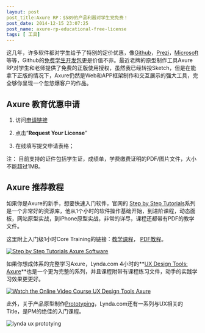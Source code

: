 ```yaml
---
layout: post
post_title:Axure RP：$589的产品利器对学生党免费！
post_date: 2014-12-15 23:07:25
post_name: axure-rp-educational-free-license
tags: [ 工具]
---
```


这几年，许多软件都对学生给予了特别的定价优惠，像[Github](https://education.github.com/)，[Prezi](http://prezi.com/pricing-8/edu/)，[Microsoft](http://products.office.com/en-us/student/office-in-education)等等，Github的[免费学生开发包](https://education.github.com/pack/)更是价值不菲。最近老牌的原型制作工具Axure RP对学生和老师提供了免费的正版使用授权，虽然我已经转投Sketch，但是在能拿下正版的情况下，Axure仍然是Web和APP框架制作和交互展示的强大工具，完全够你呈现一个忽悠爆客户的作品。

## Axure 教育优惠申请

1.  访问[申请链接](http://us6.campaign-archive2.com/?u=2491cf4a7299d18cd6b34c53d&amp;id=56fabb2321&amp;e=dde0e6327b)

2.  点击“**Request Your License**”

3.  在线填写提交申请表格；

注： 目前支持的证件包括学生证，成绩单，学费缴费证明的PDF/图片文件，大小不能超过1MB。

## Axure 推荐教程

如果你是Axure的新手，想要快速入门软件，官网的 [Step by Step Tutorials](http://www.axure.com/tutorials)系列是一个非常好的资源库，他从1个小时的软件操作基础开始，到进阶课程，动态面板，网站原型实战，到iPhone原型实战，非常的详尽，课程还都带有PDF的教学文件。

这里附上入门级1小时Core Training的链接：[教学课程](http://www.axure.com/learn/core/getting-started)， [PDF教程](http://d3g1p8ush40lh4.cloudfront.net/Tutorials/v7/AxureCoreTraining.pdf)。

[![Step by Step Tutorials   Axure Software](http://7arnhx.com1.z0.glb.clouddn.com/wp-content/uploads/2014/12/Step-by-Step-Tutorials-Axure-Software-600x549.png)](http://7arnhx.com1.z0.glb.clouddn.com/wp-content/uploads/2014/12/Step-by-Step-Tutorials-Axure-Software.png)

如果你想成体系的完整学习Axure，Lynda.com 4小时的**[UX Design Tools: Axure](http://www.lynda.com/Web-User-Experience-tutorials/UX-Design-Tools-Axure/157028-2.html)**也是一个更为完整的系列，并且课程附带有课程练习文件，动手的实践学习效果更更好。

[![Watch the Online Video Course UX Design Tools  Axure](http://7arnhx.com1.z0.glb.clouddn.com/wp-content/uploads/2014/12/Watch-the-Online-Video-Course-UX-Design-Tools-Axure-311x600.png)](http://7arnhx.com1.z0.glb.clouddn.com/wp-content/uploads/2014/12/Watch-the-Online-Video-Course-UX-Design-Tools-Axure.png)

此外，关于产品原型制作[Prototyping](http://www.lynda.com/Prototyping-training-tutorials/95-0.html)，Lynda.com还有一系列与UX相关的Title，是PM的绝佳的入门课程。

![lynda ux prototying](http://7arnhx.com1.z0.glb.clouddn.com/wp-content/uploads/2014/12/lynda-ux-prototying-488x600.png)